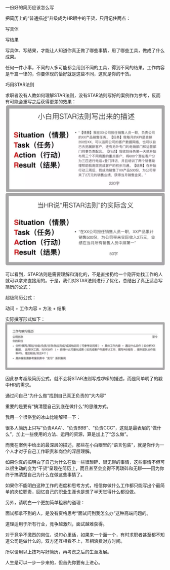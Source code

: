 一份好的简历应该怎么写

 
把简历上的“普通描述”升级成为HR眼中的干货，只用记住两点：

写具体

写结果

写具体、写结果，才能让人知道你真正做了哪些事情，用了哪些工具，做成了什么成果。

任何一件小事，不同的人多可能都会用到不同的工具，得到不同的结果。工作内容是千篇一律的，你要体现的恰好就是这些不同，这就是你的干货。

巧用STAR法则

求职者没有人教如何理解STAR法则，没有STAR法则写好的案例作为参考，反而有可能会重写之后获得更差的效果：
![image](https://github.com/fujianye/DailyGain/blob/master/images/%E9%94%99%E8%AF%AF%E7%9A%84STAR%E5%8E%9F%E5%88%99%E6%8F%8F%E8%BF%B0.png)
![image](https://github.com/fujianye/DailyGain/blob/master/images/%E6%AD%A3%E7%A1%AE%E7%9A%84STAR%E6%8F%8F%E8%BF%B0.png)




可以看到，STAR法则是需要理解和消化的，不是直接扔给一个刚开始找工作的人就可以拿来直接用的。于是，我们对STAR法则进行了优化，总结出了真正适合写简历的公式：

超级简历公式：

动词 + 工作内容 + 方法 + 结果

实际撰写形式如下：
![image](https://github.com/fujianye/DailyGain/blob/master/images/%E7%AE%80%E5%8E%86%E7%A4%BA%E8%8C%83%E6%8F%8F%E8%BF%B0.png)


因此参考超级简历公式，就不会将STAR法则写成啰嗦的描述，而是简单明了的戳中HR的需求。

通过问自己“为什么做”找到自己真正负责的“大内容”

重要的是要有“搞清楚自己到底在做什么”的思维方式。

我用一个很俗套的冰山比喻解释一下：

很多人简历上只写“负责AAA”、“负责BBB”、“负责CCC”，这就是最表层的“做什么”，加上一些使用的方法、运用的资源，算是加上了“怎么做”。

而我在案例中给出的最深层的描述，那些在小白眼里的“语言包装”，就是你作为一个人才对于自己工作职责和岗位的深层理解。

如果你真的搞明白了自己为什么在做一些很琐碎、很无聊的事情，这些事情不但可以很生动的变为“干货”呈现在简历上，而且甚至会变得不再琐碎和无聊——因为你终于搞清楚自己为什么在做这些事情了。

如果你不能明白这种工作的态度和思考方式，相信你做什么工作都只能写出个最简单的岗位职责，回忆自己的职业生涯也是想了半天觉得什么都没做。

另外，请明白一个更加简单粗暴的道理：

面试都拿不到的人，是没有资格思考“面试问到我怎么办”这种高端问题的。

道理适用于所有行业，竞争越激烈，面试越难获得。

对于竞争不激烈的岗位，说句心里话，如果来一个面一个，有时求职者甚至都不知道公司是做什么的，双方还互相看不上，互相浪费对方时间。

所以请用以上技巧写好简历，再考虑之后的生涯发展。

人生是可以一步一步来的，但首先你要有上进心。
